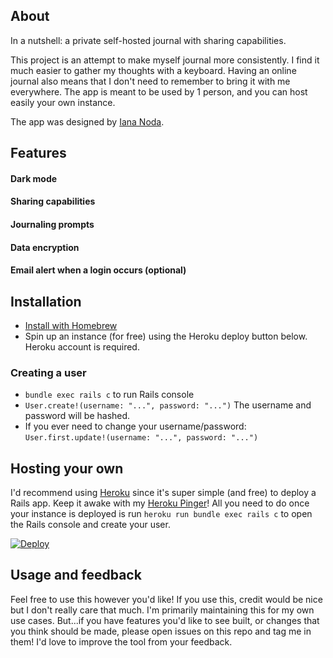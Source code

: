 ## About

In a nutshell: a private self-hosted journal with sharing capabilities.

This project is an attempt to make myself journal more
consistently. I find it much easier to gather my thoughts
with a keyboard. Having an online journal also means that
I don't need to remember to bring it with me everywhere. The app
is meant to be used by 1 person, and you can host easily your own instance.

The app was designed by [Iana Noda](https://iananoda.com).

## Features

#### Dark mode

#### Sharing capabilities

#### Journaling prompts

#### Data encryption

#### Email alert when a login occurs (optional)

## Installation

- [Install with Homebrew](docs/homebrew_install.md)
- Spin up an instance (for free) using the Heroku deploy button below. Heroku account is required.

### Creating a user

- `bundle exec rails c` to run Rails console
- `User.create!(username: "...", password: "...")` The username and password will be hashed.
- If you ever need to change your username/password: `User.first.update!(username: "...", password: "...")`

## Hosting your own

I'd recommend using [Heroku](https://heroku.com) since it's super simple (and free) to
deploy a Rails app. Keep it awake with my [Heroku Pinger](https://github.com/inoda/heroku-pinger)!
All you need to do once your instance is deployed is run
`heroku run bundle exec rails c` to open the Rails console and create your user.

[![Deploy](https://www.herokucdn.com/deploy/button.svg)](https://heroku.com/deploy?template=https://github.com/inoda/journal/tree/master)

## Usage and feedback
Feel free to use this however you'd like! If you use this, credit
would be nice but I don't really care that much. I'm primarily maintaining
this for my own use cases. But...if you have features you'd like to see built, or changes
that you think should be made, please open issues on this repo and tag me in them!
I'd love to improve the tool from your feedback.
